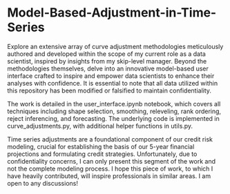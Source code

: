 # Model-Based-Adjustment-in-Time-Series
Explore an extensive array of curve adjustment methodologies meticulously authored and developed within the scope of my current role as a data scientist, inspired by insights from my skip-level manager. Beyond the methodologies themselves, delve into an innovative model-based user interface crafted to inspire and empower data scientists to enhance their analyses with confidence. It is essential to note that all data utilized within this repository has been modified or falsified to maintain confidentiality.

The work is detailed in the user_interface.ipynb notebook, which covers all techniques including shape selection, smoothing, releveling, rank ordering, reject inferencing, and forecasting. The underlying code is implemented in curve_adjustments.py, with additional helper functions in utils.py.

Time series adjustments are a foundational component of our credit risk modeling, crucial for establishing the basis of our 5-year financial projections and formulating credit strategies. Unfortunately, due to confidentiality concerns, I can only present this segment of the work and not the complete modeling process. I hope this piece of work, to which I have heavily contributed, will inspire professionals in similar areas. I am open to any discussions!